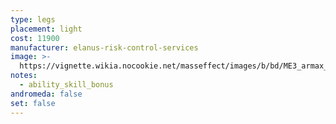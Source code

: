 ```yaml
---
type: legs
placement: light
cost: 11900
manufacturer: elanus-risk-control-services
image: >-
  https://vignette.wikia.nocookie.net/masseffect/images/b/bd/ME3_armax_arsenal_legs.png/revision/latest/scale-to-width-down/100?cb=20120314171803
notes:
  - ability_skill_bonus
andromeda: false
set: false
---
```


